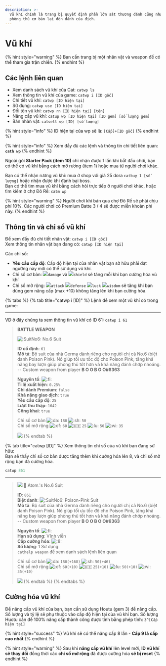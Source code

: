 ```yaml
---
description: >-
  Vũ khí chính là trang bị quyết định phần lớn sát thương đánh cũng như khả năng
  phòng thủ cơ bản lại đòn đánh của địch.
---
```


# Vũ khí

{% hint style="warning" %}
Bạn cần trang bị một nhân vật và weapon để có thể tham gia trận chiến.
{% endhint %}

## Các lệnh liên quan

* Xem danh sách vũ khí của Cat: `catwp ls`
* Xem thông tin vũ khí của game: `catwp i [ID gốc]`
* Chi tiết vũ khí: `catwp [ID hiện tại]`
* Sử dụng: `catwp use [ID hiện tại]`
* Đổi tên vũ khí: `catwp rn [ID hiện tại] [tên]`
* Nâng cấp vũ khí: `catup wp [ID hiện tại] [ID gem] [số lượng gem]`
* Bán nhân vật: `catsell wp [ID] [số lượng]`

{% hint style="info" %}
ID hiện tại của wp sẽ là: `[Cấp]+[ID gốc]`
{% endhint %}

{% hint style="info" %}
Xem đầy đủ các lệnh và thông tin chi tiết liên quan: **`cath wp`**
{% endhint %}

Ngoài gói **Starter Pack (item 10)** chỉ nhận được 1 lần khi bắt đầu chơi, bạn có thể có vũ khí bằng cách mở rương (item 1) hoặc mua từ người chơi khác.

Bạn có thể nhận rương vũ khí: mua ở shop với giá 25 dora `catbuy 1 [số lượng]` hoặc nhận được khi đánh bại boss.\
Bạn có thể tìm mua vũ khí bằng cách hỏi trực tiếp ở người chơi khác, hoặc tìm kiếm ở chợ Đô Rề: `catm wp`

{% hint style="warning" %}
Người chơi khi bán qua chợ Đô Rề sẽ phải chịu phí 10%. Các người chơi có Premium Batte 3 / 4 sẽ được miễn khoản phí này.
{% endhint %}

## Thông tin và chỉ số vũ khí

Để xem đầy đủ chi tiết nhân vật: `catwp i [ID gốc]`\
Xem thông tin nhân vật bạn đang có: `catwp [ID hiện tại]`

Các chỉ số:

* **Yêu cầu cấp độ**: Cấp độ hiện tại của nhân vật bạn sở hữu phải đạt ngưỡng này mới có thể sữ dụng vũ khí.
* Chỉ số cơ bản: ![](https://cdn.discordapp.com/emojis/689391397643747368.png?v=1&size=20)`damage` và ![](https://cdn.discordapp.com/emojis/689391171411247196.png?v=1&size=20)`shield` sẽ tăng mỗi khi bạn cường hóa vũ khí
* Chỉ số mở rộng: ![](https://cdn.discordapp.com/emojis/689391538601852959.png?v=1&size=20)`attack` ![](https://cdn.discordapp.com/emojis/693700331216830474.png?v=1&size=20)`defense` ![](https://cdn.discordapp.com/emojis/689391282350588106.png?v=1&size=20)`luck` ![](https://cdn.discordapp.com/emojis/689391102100635728.png?v=1&size=20)`wisdom` sẽ tăng khi bạn dùng gem nâng cấp (max +10) không tăng lên khi bạn cường hóa.

{% tabs %}
{% tab title="catwp i [ID]" %}
Lệnh để xem một vũ khí có trong game:

<hr>

VD ở đây chúng ta xem thông tin vũ khí có ID 61: `catwp i 61`

> **BATTLE WEAPON**
>
>
> ![:SuitNo6:](https://cdn.discordapp.com/emojis/810055238315933726.webp?size=20\&quality=lossless) No.6 Suit
>
> **ID cố định**: `61`\
> **Mô tả**: Bộ suit của nhà Germa dành riêng cho người chị cả No.6 (biệt danh Poison Pink). Nó giúp tối ưu tốc độ cho Poison Pink, tăng khả năng bay lượn giúp phòng thủ tốt hơn và khả năng đánh chớp nhoáng. -- Custom weapon from player **B O O B O O#6363**
>
> **Nguyên tố**: ![:fi:](https://cdn.discordapp.com/emojis/702510320064921641.webp?size=20\&quality=lossless)\
> **Tỉ lệ xuất hiện**: `0.25%`\
> **Chỉ dành Premium**: `false`\
> **Khả năng giao dịch**: `true`\
> **Yêu cầu cấp độ**: `25`\
> **Lượt thu thập**: `1642`\
> **Công khai**: `true`
>
> Chỉ số cơ bản ![:da:](https://cdn.discordapp.com/emojis/689391397643747368.webp?size=20\&quality=lossless) `180` ![:sh:](https://cdn.discordapp.com/emojis/689391171411247196.webp?size=20\&quality=lossless) `50`\
> Chỉ số mở rộng ![:of:](https://cdn.discordapp.com/emojis/689391538601852959.webp?size=20\&quality=lossless) `60` ![:de:](https://cdn.discordapp.com/emojis/693700331216830474.webp?size=20\&quality=lossless) `25` ![:lu:](https://cdn.discordapp.com/emojis/689391282350588106.webp?size=20\&quality=lossless) `50` ![:wi:](https://cdn.discordapp.com/emojis/689391102100635728.webp?size=20\&quality=lossless) `35`
>
> [![](https://images-ext-1.discordapp.net/external/FB8WN9V9RxSALcn936i7G2MfNg9yxA-yJXRNZRBZWMI/https/media.discordapp.net/attachments/681423309786972201/804306728019034162/image0.png?width=306\&height=240)](https://media.discordapp.net/attachments/681423309786972201/804306728019034162/image0.png)
{% endtab %}

{% tab title="catwp [ID]" %}
Xem thông tin chỉ số của vũ khí bạn đang sử hữu:\
Bạn sẽ thấy chỉ số cơ bản được tăng thêm khi cường hóa lên 8, và chỉ số mở rộng bạn đã cường hóa.

```s
catwp 861
```

<hr>

> ![](https://images-ext-1.discordapp.net/external/dOmjULqxxQnfUUQgJ3To3N3hGwhSebifv8q86SVLE48/https/cdn.discordapp.com/avatars/423327141921423361/764e55505d8c943253ab32e87a96734a.webp?width=25\&height=25) 👾 Atom.'s No.6 Suit
>
>
> **ID**: `861` \
> **Biệt danh**: ![:SuitNo6:](https://cdn.discordapp.com/emojis/810055238315933726.webp?size=20\&quality=lossless) Poison-Pink Suit \
> **Mô tả**: Bộ suit của nhà Germa dành riêng cho người chị cả No.6 (biệt danh Poison Pink). Nó giúp tối ưu tốc độ cho Poison Pink, tăng khả năng bay lượn giúp phòng thủ tốt hơn và khả năng đánh chớp nhoáng. -- Custom weapon from player **B O O B O O#6363**&#x20;
>
> **Nguyên tố**: ![:fi:](https://cdn.discordapp.com/emojis/702510320064921641.webp?size=20\&quality=lossless) \
> **Hạn sử dụng**: Vĩnh viễn \
> **Cấp cường hóa**: ![:8:](https://cdn.discordapp.com/emojis/695465557134147604.webp?size=20\&quality=lossless) \
> **Số lượng**: 1 Sử dụng \
> `cathelp weapon` để xem danh sách lệnh liên quan
>
> Chỉ số cơ bản ![:da:](https://cdn.discordapp.com/emojis/689391397643747368.webp?size=20\&quality=lossless) `180(+168)` ![:sh:](https://cdn.discordapp.com/emojis/689391171411247196.webp?size=20\&quality=lossless) `50(+46)`\
> Chỉ số mở rộng ![:of:](https://cdn.discordapp.com/emojis/689391538601852959.webp?size=20\&quality=lossless) `60(+10)` ![:de:](https://cdn.discordapp.com/emojis/693700331216830474.webp?size=20\&quality=lossless) `25(+10)` ![:lu:](https://cdn.discordapp.com/emojis/689391282350588106.webp?size=20\&quality=lossless) `50(+10)` ![:wi:](https://cdn.discordapp.com/emojis/689391102100635728.webp?size=20\&quality=lossless) `35(+10)`
>
> [![](https://images-ext-1.discordapp.net/external/FB8WN9V9RxSALcn936i7G2MfNg9yxA-yJXRNZRBZWMI/https/media.discordapp.net/attachments/681423309786972201/804306728019034162/image0.png?width=306\&height=240)](https://media.discordapp.net/attachments/681423309786972201/804306728019034162/image0.png)
{% endtab %}
{% endtabs %}

## Cường hóa vũ khí

Để nâng cấp vũ khí của bạn, bạn cần sử dụng Houtu (gem 3) để nâng cấp. Số lượng và tỷ lệ sẽ phụ thuộc vào cấp độ hiện tại của vũ khí bạn. Số lượng Huotu cần để 100% nâng cấp thành công được tính bằng phép tính: `3^[Cấp hiện tại]`

{% hint style="success" %}
Vũ khí sẽ có thể nâng cấp 8 lần - **Cấp 9 là cấp cao nhất**
{% endhint %}

{% hint style="warning" %}
Sau khi **nâng cấp vũ khí** lên level mới, **ID vũ khí sẽ thay đổi** đồng thời các **chỉ số mở rộng** đã được cường hóa **sẽ bị reset**
{% endhint %}

